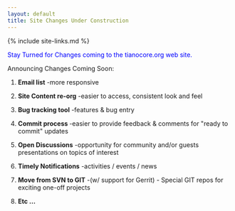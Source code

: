 ```yaml
---
layout: default
title: Site Changes Under Construction
---
```

{% include site-links.md %}

<font color="#0000FF">Stay Turned for Changes coming to the tianocore.org web site.&nbsp;
</font>


Announcing Changes Coming Soon:


1. <b>Email list</b> 		-more responsive 

2. <b>Site Content re-org</b>  -easier to access, consistent look and feel 

3. <b>Bug tracking tool</b>  	-features & bug entry 

4. <b>Commit process </b> 	-easier to provide feedback & comments for "ready to commit" updates 

5. <b>Open Discussions</b>  	-opportunity for community and/or guests presentations on topics of interest 

6. <b>Timely Notifications</b> -activities / events / news 

7. <b>Move from SVN to GIT</b> -(w/ support for Gerrit) - Special GIT repos for exciting one-off projects 

8. <b>Etc ...   </b>
